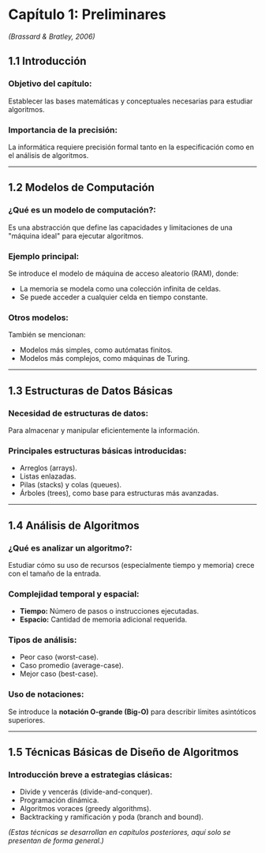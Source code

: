 # Capítulo 1: Preliminares
*(Brassard & Bratley, 2006)*

## 1.1 Introducción

### Objetivo del capítulo:
Establecer las bases matemáticas y conceptuales necesarias para estudiar algoritmos.

### Importancia de la precisión:
La informática requiere precisión formal tanto en la especificación como en el análisis de algoritmos.

---

## 1.2 Modelos de Computación

### ¿Qué es un modelo de computación?:
Es una abstracción que define las capacidades y limitaciones de una "máquina ideal" para ejecutar algoritmos.

### Ejemplo principal:
Se introduce el modelo de máquina de acceso aleatorio (RAM), donde:
- La memoria se modela como una colección infinita de celdas.
- Se puede acceder a cualquier celda en tiempo constante.

### Otros modelos:
También se mencionan:
- Modelos más simples, como autómatas finitos.
- Modelos más complejos, como máquinas de Turing.

---

## 1.3 Estructuras de Datos Básicas

### Necesidad de estructuras de datos:
Para almacenar y manipular eficientemente la información.

### Principales estructuras básicas introducidas:
- Arreglos (arrays).
- Listas enlazadas.
- Pilas (stacks) y colas (queues).
- Árboles (trees), como base para estructuras más avanzadas.

---

## 1.4 Análisis de Algoritmos

### ¿Qué es analizar un algoritmo?:
Estudiar cómo su uso de recursos (especialmente tiempo y memoria) crece con el tamaño de la entrada.

### Complejidad temporal y espacial:
- **Tiempo:** Número de pasos o instrucciones ejecutadas.
- **Espacio:** Cantidad de memoria adicional requerida.

### Tipos de análisis:
- Peor caso (worst-case).
- Caso promedio (average-case).
- Mejor caso (best-case).

### Uso de notaciones:
Se introduce la **notación O-grande (Big-O)** para describir límites asintóticos superiores.

---

## 1.5 Técnicas Básicas de Diseño de Algoritmos

### Introducción breve a estrategias clásicas:
- Divide y vencerás (divide-and-conquer).
- Programación dinámica.
- Algoritmos voraces (greedy algorithms).
- Backtracking y ramificación y poda (branch and bound).

*(Estas técnicas se desarrollan en capítulos posteriores, aquí solo se presentan de forma general.)*
